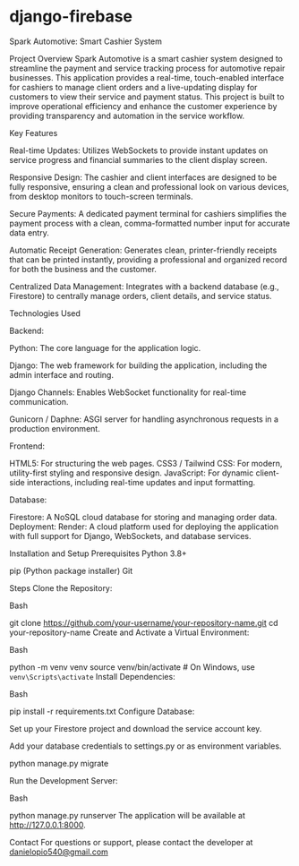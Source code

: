 # django-firebase

Spark Automotive: Smart Cashier System

Project Overview
Spark Automotive is a smart cashier system designed to streamline the payment and service tracking process for automotive repair businesses. This application provides a real-time, touch-enabled interface for cashiers to manage client orders and a live-updating display for customers to view their service and payment status.
This project is built to improve operational efficiency and enhance the customer experience by providing transparency and automation in the service workflow.

Key Features

Real-time Updates: Utilizes WebSockets to provide instant updates on service progress and financial summaries to the client display screen.

Responsive Design: The cashier and client interfaces are designed to be fully responsive, ensuring a clean and professional look on various devices, from desktop monitors to touch-screen terminals.

Secure Payments: A dedicated payment terminal for cashiers simplifies the payment process with a clean, comma-formatted number input for accurate data entry.

Automatic Receipt Generation: Generates clean, printer-friendly receipts that can be printed instantly, providing a professional and organized record for both the business and the customer.

Centralized Data Management: Integrates with a backend database (e.g., Firestore) to centrally manage orders, client details, and service status.

Technologies Used

Backend:

Python: The core language for the application logic.

Django: The web framework for building the application, including the admin interface and routing.

Django Channels: Enables WebSocket functionality for real-time communication.

Gunicorn / Daphne: ASGI server for handling asynchronous requests in a production environment.

Frontend:

HTML5: For structuring the web pages.
CSS3 / Tailwind CSS: For modern, utility-first styling and responsive design.
JavaScript: For dynamic client-side interactions, including real-time updates and input formatting.

Database:

Firestore: A NoSQL cloud database for storing and managing order data.
Deployment:
Render: A cloud platform used for deploying the application with full support for Django, WebSockets, and database services.

Installation and Setup
Prerequisites
Python 3.8+

pip (Python package installer)
Git

Steps
Clone the Repository:

Bash

git clone https://github.com/your-username/your-repository-name.git
cd your-repository-name
Create and Activate a Virtual Environment:

Bash

python -m venv venv
source venv/bin/activate  # On Windows, use `venv\Scripts\activate`
Install Dependencies:

Bash

pip install -r requirements.txt
Configure Database:

Set up your Firestore project and download the service account key.

Add your database credentials to settings.py or as environment variables.


python manage.py migrate

Run the Development Server:

Bash

python manage.py runserver
The application will be available at http://127.0.0.1:8000.

Contact
For questions or support, please contact the developer at danielopio540@gmail.com
